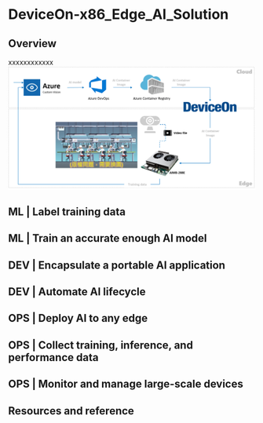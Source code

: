 # DeviceOn-x86_Edge_AI_Solution
## Overview
xxxxxxxxxxxx
![image](https://github.com/ADVANTECH-Corp/DeviceOn-x86_Edge_AI_Solution/blob/main/image/project%20architecture.png)
## ML | Label training data
## ML | Train an accurate enough AI model
## DEV | Encapsulate a portable AI application
## DEV | Automate AI lifecycle
## OPS | Deploy AI to any edge
## OPS | Collect training, inference, and performance data
## OPS | Monitor and manage large-scale devices
## Resources and reference
